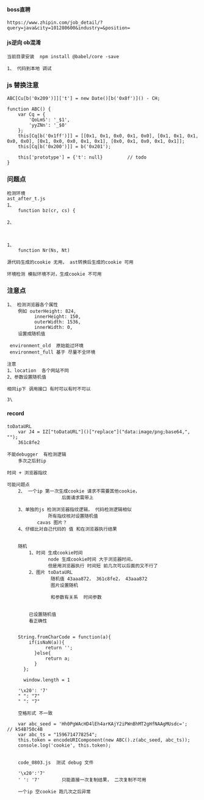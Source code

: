 

#### boss直聘
    https://www.zhipin.com/job_detail/?query=java&city=101280600&industry=&position=
    
#### js逆向 ob混淆
    当前目录安装  npm install @babel/core -save   
    
    1、 代码到本地 调试
    
### js 替换注意    

    ABC[Cu[b('0x209')]]['t'] = new Date()[b('0x8f')]() - CH;
    
    function ABC() {
        var Cq = {
            'QoLmS': '_$1',
            'yyZNn': '_$0'
        };
        this[Cq[b('0x1ff')]] = [[0x1, 0x1, 0x0, 0x1, 0x0], [0x1, 0x1, 0x1, 0x0, 0x0], [0x1, 0x0, 0x0, 0x1, 0x1], [0x0, 0x1, 0x0, 0x1, 0x1]];
        this[Cq[b('0x200')]] = b('0x201');
        
        this['prototype'] = {'t': null}         // todo
    }
    
### 问题点
    检测环境
    ast_after_t.js
    1、
        function bz(cr, cs) {
    
    2、
        
    
    
    1、
        function Nr(Ns, Nt) 

    源代码生成的cookie 无用， ast转换后生成的cookie 可用
    
    环境检测 模拟环境不对，生成cookie 不可用
    
### 注意点
    1、 检测浏览器各个属性
        例如 outerHeight: 824,
              innerHeight: 150,
              outerWidth: 1536,
              innerWidth: 0,
        设置成随机值
     
     environment_old  原始能过环境
     environment_full 基于 尽量不全环境
     
    注意 
    1、location  各个网站不同
    2、参数设置随机值
    
    相同ip下 调用接口 有时可以有时不可以
    
    3\

#### record
    toDataURL
        var J4 = IZ["toDataURL"]()["replace"]("data:image/png;base64,", "");
        361c8fe2
    
    不能debugger  有检测逻辑
        多次之后封ip
    
    时间 + 浏览器指纹
    
    可能问题点
        2、 一个ip 第一次生成cookie 请求不需要其他cookie，
                        后面请求需带上
                        
        3、单独的js 检测浏览器指纹逻辑， 代码检测逻辑相似
                   所有指纹核对设置随机值
               cavas 图片？
        4、仔细比对自己代码的 值 和在浏览器执行结果

            
        随机
            1、时间 生成cookie时间
                   node 生成cookie时间 大于浏览器时间，
                   但是用浏览器执行 时间短 前几次可以后面的又不行了
            2、图片 toDataURL
                    随机值 43aaa872， 361c8fe2， 43aaa872
                    图片设置随机
                    
                    和参数有关系  时间参数
                      
                    
            已设置随机值
            看正确性
    
    
        String.fromCharCode = function(a){
            if(isNaN(a)){
                  return '';
              }else{
                  return a;
              }
          };
            
          window.length = 1  
        
        '\x20': '7'
        " ": "7"
        " ": "7" 
         
        空格形式 不一致
         
        var abc_seed = 'Hh0PgWAcHD4lEh4arKAjY2iPWnBhMT2gHfNAAgMUsdc=';          // k54B?50c4B
        var abc_ts = "1596714778254";
        this.token = encodeURIComponent(new ABC().z(abc_seed, abc_ts));
        console.log('cookie', this.token);
        
        
        code_0803.js  测试 debug 文件
        
        '\x20':'7'
        ' ': '7'        只能直接一次复制结果， 二次复制不可用
        
        一个ip 空cookie 跑几次之后异常